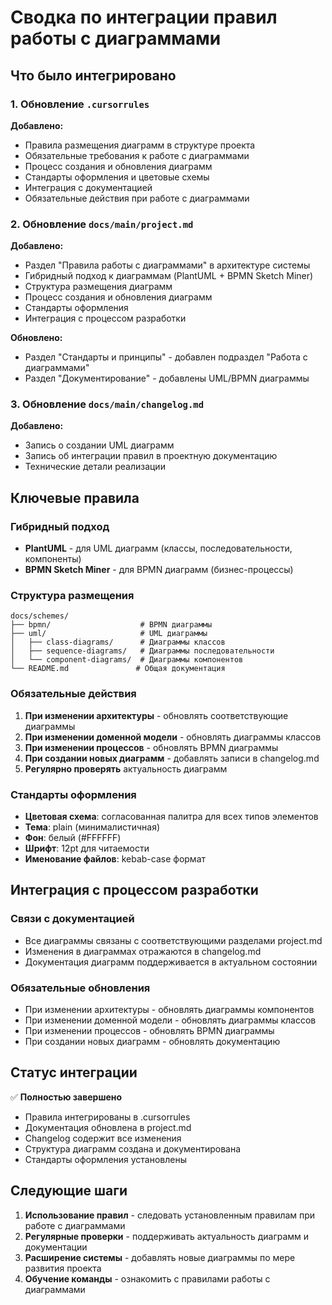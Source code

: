# Сводка по интеграции правил работы с диаграммами

## Что было интегрировано

### 1. Обновление `.cursorrules`
**Добавлено:**
- Правила размещения диаграмм в структуре проекта
- Обязательные требования к работе с диаграммами
- Процесс создания и обновления диаграмм
- Стандарты оформления и цветовые схемы
- Интеграция с документацией
- Обязательные действия при работе с диаграммами

### 2. Обновление `docs/main/project.md`
**Добавлено:**
- Раздел "Правила работы с диаграммами" в архитектуре системы
- Гибридный подход к диаграммам (PlantUML + BPMN Sketch Miner)
- Структура размещения диаграмм
- Процесс создания и обновления диаграмм
- Стандарты оформления
- Интеграция с процессом разработки

**Обновлено:**
- Раздел "Стандарты и принципы" - добавлен подраздел "Работа с диаграммами"
- Раздел "Документирование" - добавлены UML/BPMN диаграммы

### 3. Обновление `docs/main/changelog.md`
**Добавлено:**
- Запись о создании UML диаграмм
- Запись об интеграции правил в проектную документацию
- Технические детали реализации

## Ключевые правила

### Гибридный подход
- **PlantUML** - для UML диаграмм (классы, последовательности, компоненты)
- **BPMN Sketch Miner** - для BPMN диаграмм (бизнес-процессы)

### Структура размещения
```
docs/schemes/
├── bpmn/                    # BPMN диаграммы
├── uml/                     # UML диаграммы
│   ├── class-diagrams/      # Диаграммы классов
│   ├── sequence-diagrams/   # Диаграммы последовательности
│   └── component-diagrams/  # Диаграммы компонентов
└── README.md               # Общая документация
```

### Обязательные действия
1. **При изменении архитектуры** - обновлять соответствующие диаграммы
2. **При изменении доменной модели** - обновлять диаграммы классов
3. **При изменении процессов** - обновлять BPMN диаграммы
4. **При создании новых диаграмм** - добавлять записи в changelog.md
5. **Регулярно проверять** актуальность диаграмм

### Стандарты оформления
- **Цветовая схема**: согласованная палитра для всех типов элементов
- **Тема**: plain (минималистичная)
- **Фон**: белый (#FFFFFF)
- **Шрифт**: 12pt для читаемости
- **Именование файлов**: kebab-case формат

## Интеграция с процессом разработки

### Связи с документацией
- Все диаграммы связаны с соответствующими разделами project.md
- Изменения в диаграммах отражаются в changelog.md
- Документация диаграмм поддерживается в актуальном состоянии

### Обязательные обновления
- При изменении архитектуры - обновлять диаграммы компонентов
- При изменении доменной модели - обновлять диаграммы классов
- При изменении процессов - обновлять BPMN диаграммы
- При создании новых диаграмм - обновлять документацию

## Статус интеграции

✅ **Полностью завершено**
- Правила интегрированы в .cursorrules
- Документация обновлена в project.md
- Changelog содержит все изменения
- Структура диаграмм создана и документирована
- Стандарты оформления установлены

## Следующие шаги

1. **Использование правил** - следовать установленным правилам при работе с диаграммами
2. **Регулярные проверки** - поддерживать актуальность диаграмм и документации
3. **Расширение системы** - добавлять новые диаграммы по мере развития проекта
4. **Обучение команды** - ознакомить с правилами работы с диаграммами

